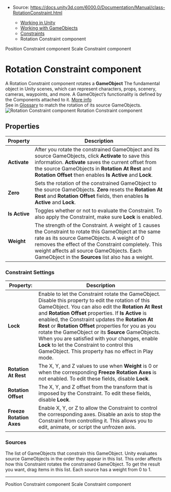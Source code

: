 * Source: https://docs.unity3d.com/6000.0/Documentation/Manual/class-RotationConstraint.html

  * [Working in Unity](https://docs.unity3d.com/6000.0/Documentation/Manual/working-in-unity.html)
  * [Working with GameObjects](https://docs.unity3d.com/6000.0/Documentation/Manual/working-with-gameobjects.html)
  * [Constraints](https://docs.unity3d.com/6000.0/Documentation/Manual/Constraints.html)
  * Rotation Constraint component


[](https://docs.unity3d.com/6000.0/Documentation/Manual/class-PositionConstraint.html)
Position Constraint component
[](https://docs.unity3d.com/6000.0/Documentation/Manual/class-ScaleConstraint.html)
Scale Constraint component
# Rotation Constraint component
A Rotation Constraint component rotates a **GameObject** The fundamental object in Unity scenes, which can represent characters, props, scenery, cameras, waypoints, and more. A GameObject’s functionality is defined by the Components attached to it. [More info](https://docs.unity3d.com/6000.0/Documentation/Manual/class-GameObject.html)  
See in [Glossary](https://docs.unity3d.com/6000.0/Documentation/Manual/Glossary.html#GameObject) to match the rotation of its source GameObjects. 
![Rotation Constraint component](https://docs.unity3d.com/6000.0/Documentation/uploads/Main/RotationConstraint.png) Rotation Constraint component
## Properties
**Property** | **Description**  
---|---  
**Activate** | After you rotate the constrained GameObject and its source GameObjects, click **Activate** to save this information. **Activate** saves the current offset from the source GameObjects in **Rotation At Rest** and **Rotation Offset** then enables **Is Active** and **Lock**.  
**Zero** | Sets the rotation of the constrained GameObject to the source GameObjects. **Zero** resets the **Rotation At Rest** and **Rotation Offset** fields, then enables **Is Active** and **Lock**.  
**Is Active** | Toggles whether or not to evaluate the Constraint. To also apply the Constraint, make sure **Lock** is enabled.  
**Weight** | The strength of the Constraint. A weight of 1 causes the Constraint to rotate this GameObject at the same rate as its source GameObjects. A weight of 0 removes the effect of the Constraint completely. This weight affects all source GameObjects. Each GameObject in the **Sources** list also has a weight.  
### Constraint Settings
**Property:** | **Description**  
---|---  
**Lock** | Enable to let the Constraint rotate the GameObject. Disable this property to edit the rotation of this GameObject. You can also edit the **Rotation At Rest** and **Rotation Offset** properties. If **Is Active** is enabled, the Constraint updates the **Rotation At Rest** or **Rotation Offset** properties for you as you rotate the GameObject or its **Source** GameObjects. When you are satisfied with your changes, enable **Lock** to let the Constraint to control this GameObject. This property has no effect in Play mode.  
**Rotation At Rest** | The X, Y, and Z values to use when **Weight** is 0 or when the corresponding **Freeze Rotation Axes** is not enabled. To edit these fields, disable **Lock**.  
**Rotation Offset** | The X, Y, and Z offset from the transform that is imposed by the Constraint. To edit these fields, disable **Lock**.  
**Freeze Rotation Axes** | Enable X, Y, or Z to allow the Constraint to control the corresponding axes. Disable an axis to stop the Constraint from controlling it. This allows you to edit, animate, or script the unfrozen axis.  
### Sources
The list of GameObjects that constrain this GameObject. Unity evaluates source GameObjects in the order they appear in this list. This order affects how this Constraint rotates the constrained GameObject. To get the result you want, drag items in this list. Each source has a weight from 0 to 1.
* * *
[](https://docs.unity3d.com/6000.0/Documentation/Manual/class-PositionConstraint.html)
Position Constraint component
[](https://docs.unity3d.com/6000.0/Documentation/Manual/class-ScaleConstraint.html)
Scale Constraint component
